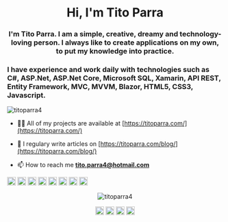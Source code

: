 <h1 align="center">Hi, I'm Tito Parra</h1>
<h3 align="center">I'm Tito Parra. I am a simple, creative, dreamy and technology-loving person. I always like to create applications on my own, to put my knowledge into practice. </h3>
<h3 alingn="center">I have experience and work daily with technologies such as C#, ASP.Net, ASP.Net Core, Microsoft SQL, Xamarin, API REST, Entity Framework, MVC, MVVM, Blazor, HTML5, CSS3, Javascript.</h3>

<p align="left"> <img src="https://komarev.com/ghpvc/?username=titoparra4" alt="titoparra4" /> </p>

- 👨‍💻 All of my projects are available at [https://titoparra.com/](https://titoparra.com/)

- 📝 I regulary write articles on [https://titoparra.com/blog/](https://titoparra.com/blog/)

- 📫 How to reach me **tito.parra4@hotmail.com**

<p align="left"><img src="https://devicons.github.io/devicon/devicon.git/icons/angularjs/angularjs-original.svg" alt="angularjs" width="20" height="20"/> <img src="https://devicons.github.io/devicon/devicon.git/icons/bootstrap/bootstrap-plain.svg" alt="bootstrap" width="20" height="20"/> <img src="https://devicons.github.io/devicon/devicon.git/icons/css3/css3-original-wordmark.svg" alt="css3" width="20" height="20"/> <img src="https://devicons.github.io/devicon/devicon.git/icons/csharp/csharp-original.svg" alt="csharp" width="20" height="20"/> <img src="https://devicons.github.io/devicon/devicon.git/icons/dot-net/dot-net-original-wordmark.svg" alt="dotnet" width="20" height="20"/> <img src="https://devicons.github.io/devicon/devicon.git/icons/html5/html5-original-wordmark.svg" alt="html5" width="20" height="20"/> <img src="https://devicons.github.io/devicon/devicon.git/icons/javascript/javascript-original.svg" alt="javascript" width="20" height="20"/> <img src="https://devicons.github.io/devicon/devicon.git/icons/typescript/typescript-original.svg" alt="typescript" width="20" height="20"/></p><p align="center"> <img src="https://github-readme-stats.vercel.app/api?username=titoparra4&show_icons=true" alt="titoparra4" /> </p>

<p align="center">
<a href="https://twitter.com/@titoparra4" target="blank"><img align="center" src="https://cdn.jsdelivr.net/npm/simple-icons@3.0.1/icons/twitter.svg" alt="@titoparra4" height="20" width="20" /></a>
<a href="https://linkedin.com/in/titoparra/" target="blank"><img align="center" src="https://cdn.jsdelivr.net/npm/simple-icons@3.0.1/icons/linkedin.svg" alt="titoparra/" height="20" width="20" /></a>
<a href="https://fb.com/tito.parra4" target="blank"><img align="center" src="https://cdn.jsdelivr.net/npm/simple-icons@3.0.1/icons/facebook.svg" alt="tito.parra4" height="20" width="20" /></a>
<a href="https://instagram.com/titoparra4" target="blank"><img align="center" src="https://cdn.jsdelivr.net/npm/simple-icons@3.0.1/icons/instagram.svg" alt="titoparra4" height="20" width="20" /></a>
</p>
